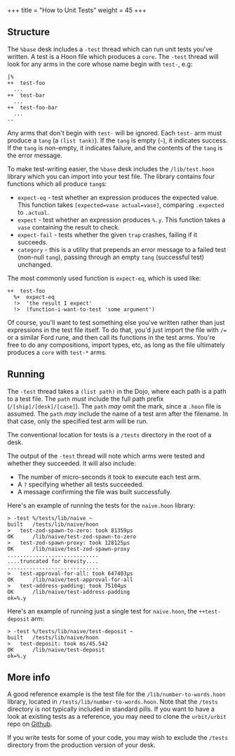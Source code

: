 +++
title = "How to Unit Tests"
weight = 45
+++

## Structure

The `%base` desk includes a `-test` thread which can run unit tests you've
written. A test is a Hoon file which produces a `core`. The `-test` thread will
look for any arms in the core whose name begin with `test-`, e.g:

```hoon
|%
++  test-foo
  ...
++  test-bar
  ...
++  test-foo-bar
  ...
--
```

Any arms that don't begin with `test-` will be ignored. Each `test-` arm must
produce a `tang` (a `(list tank)`). If the `tang` is empty (`~`), it indicates
success. If the `tang` is non-empty, it indicates failure, and the contents of
the `tang` is the error message.

To make test-writing easier, the `%base` desk includes the `/lib/test.hoon`
library which you can import into your test file. The library contains four
functions which all produce `tang`s:

- `expect-eq` - test whether an expression produces the expected value. This
  function takes `[expected=vase actual=vase]`, comparing `.expected` to
  `.actual`.
- `expect` - test whether an expression produces `%.y`. This function takes a
  `vase` containing the result to check.
- `expect-fail` - tests whether the given `trap` crashes, failing if it succeeds.
- `category` - this is a utility that prepends an error message to a failed test
  (non-null `tang`), passing through an empty `tang` (successful test)
  unchanged.

The most commonly used function is `expect-eq`, which is used like:

```hoon
++  test-foo
  %+  expect-eq
  !>  'the result I expect'
  !>  (function-i-want-to-test 'some argument')
```

Of course, you'll want to test something else you've written rather than just
expressions in the test file itself. To do that, you'd just import the file with
`/=` or a similar Ford rune, and then call its functions in the test arms.
You're free to do any compositions, import types, etc, as long as the file
ultimately produces a `core` with `test-*` arms.

## Running

The `-test` thread takes a `(list path)` in the Dojo, where each path is a path
to a test file. The `path` _must_ include the full path prefix
(`/[ship]/[desk]/[case]`). The `path` _may_ omit the mark, since a `.hoon` file
is assumed. The `path` _may_ include the name of a test arm after the filename.
In that case, only the specified test arm will be run.

The conventional location for tests is a `/tests`
directory in the root of a desk.

The output of the `-test` thread will note which arms were tested and whether
they succeeded. It will also include:

- The number of micro-seconds it took to execute each test arm.
- A `?` specifying whether all tests succeeded.
- A message confirming the file was built successfully.

Here's an example of running the tests for the `naive.hoon` library:

```
> -test %/tests/lib/naive ~
built   /tests/lib/naive/hoon
>   test-zod-spawn-to-zero: took 81359µs
OK      /lib/naive/test-zod-spawn-to-zero
>   test-zod-spawn-proxy: took 128125µs
OK      /lib/naive/test-zod-spawn-proxy
.............................
....truncated for brevity....
.............................
>   test-approval-for-all: took 647403µs
OK      /lib/naive/test-approval-for-all
>   test-address-padding: took 75104µs
OK      /lib/naive/test-address-padding
ok=%.y
```

Here's an example of running just a single test for `naive.hoon`, the
`++test-deposit` arm:

```
> -test %/tests/lib/naive/test-deposit ~
built   /tests/lib/naive/hoon
>   test-deposit: took ms/45.542
OK      /lib/naive/test-deposit
ok=%.y
```

## More info

A good reference example is the test file for the `/lib/number-to-words.hoon`
library, located in `/tests/lib/number-to-words.hoon`. Note that the `/tests`
directory is not typically included in standard pills. If you want to have a
look at existing tests as a reference, you may need to clone the `urbit/urbit`
repo on [Github](https://github.com/urbit/urbit).

If you write tests for some of your code, you may wish to exclude the `/tests`
directory from the production version of your desk.
